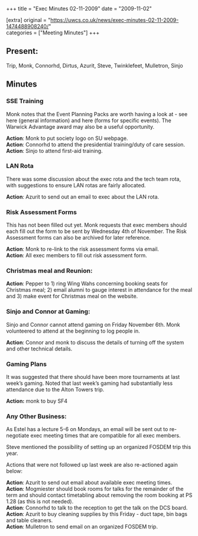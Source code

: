 +++
title = "Exec Minutes 02-11-2009"
date = "2009-11-02"

[extra]
original = "https://uwcs.co.uk/news/exec-minutes-02-11-2009-1474488908240/"    
categories = ["Meeting Minutes"]
+++

## Present:

Trip, Monk, Connorhd, Dirtus, Azurit, Steve, Twinklefeet, Mulletron, Sinjo

## Minutes

### SSE Training

Monk notes that the Event Planning Packs are worth having a look at - see here (general information) and here (forms for specific events). The Warwick Advantage award may also be a useful opportunity.

**Action**: Monk to put society logo on SU webpage.  
**Action**: Connorhd to attend the presidential training/duty of care session.  
**Action**: Sinjo to attend first-aid training.

### LAN Rota

There was some discussion about the exec rota and the tech team rota, with suggestions to ensure LAN rotas are fairly allocated.

**Action**: Azurit to send out an email to exec about the LAN rota.

### Risk Assessment Forms

This has not been filled out yet. Monk requests that exec members should each fill out the form to be sent by Wednesday 4th of November. The Risk Assessment forms can also be archived for later reference.

**Action**: Monk to re-link to the risk assessment forms via email.  
**Action**: All exec members to fill out risk assessment form.

### Christmas meal and Reunion:

**Action**: Pepper to 1) ring Wing Wahs concerning booking seats for Christmas meal; 2) email alumni to gauge interest in attendance for the meal and 3) make event for Christmas meal on the website.

### Sinjo and Connor at Gaming:

Sinjo and Connor cannot attend gaming on Friday November 6th. Monk volunteered to attend at the beginning to log people in.

**Action**: Connor and monk to discuss the details of turning off the system and other technical details.

### Gaming Plans

It was suggested that there should have been more tournaments at last week’s gaming. Noted that last week’s gaming had substantially less attendance due to the Alton Towers trip.

**Action:** monk to buy SF4

### Any Other Business:

As Estel has a lecture 5-6 on Mondays, an email will be sent out to re-negotiate exec meeting times that are compatible for all exec members.

Steve mentioned the possibility of setting up an organized FOSDEM trip this year.

Actions that were not followed up last week are also re-actioned again below:

**Action**: Azurit to send out email about available exec meeting times.  
**Action**: Mogmiester should book rooms for talks for the remainder of the term and should contact timetabling about removing the room booking at PS 1.28 (as this is not needed).  
**Action**: Connorhd to talk to the reception to get the talk on the DCS board.  
**Action**: Azurit to buy cleaning supplies by this Friday - duct tape, bin bags and table cleaners.  
**Action**: Mulletron to send email on an organized FOSDEM trip.

